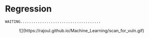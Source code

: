 # Regression
```
WAITING.....................................
```
<p align="center">
  ![](https://rajoul.github.io/Machine_Learning/scan_for_vuln.gif)
</p>
